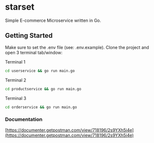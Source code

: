 # starset

Simple E-commerce Microservice written in Go.

## Getting Started

Make sure to set the .env file (see: .env.example).
Clone the project and open 3 terminal tab/window:

Terminal 1
```bash
cd userservice && go run main.go
```
Terminal 2
```bash
cd productservice && go run main.go
```
Terminal 3
```bash
cd orderservice && go run main.go
```

### Documentation
[https://documenter.getpostman.com/view/718196/2s9YXh5i4e](https://documenter.getpostman.com/view/718196/2s9YXh5i4e)
